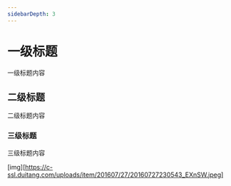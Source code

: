 ```yaml
---
sidebarDepth: 3
---
```


# 一级标题

一级标题内容

## 二级标题

二级标题内容

### 三级标题

三级标题内容

[img][https://c-ssl.duitang.com/uploads/item/201607/27/20160727230543_EXnSW.jpeg]

<Vssue />
